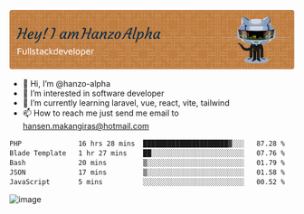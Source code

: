 ![Header](./github-header-image.png)

- 👋 Hi, I’m @hanzo-alpha
- 👀 I’m interested in software developer
- 🌱 I’m currently learning laravel, vue, react, vite, tailwind
- 📫 How to reach me just send me email to hansen.makangiras@hotmail.com 

<!---
hanzo-alpha/hanzo-alpha is a ✨ special ✨ repository because its `README.md` (this file) appears on your GitHub profile.
You can click the Preview link to take a look at your changes.
--->

<!--START_SECTION:waka-->

```txt
PHP              16 hrs 28 mins  █████████████████████▓░░░   87.28 %
Blade Template   1 hr 27 mins    ██░░░░░░░░░░░░░░░░░░░░░░░   07.76 %
Bash             20 mins         ▒░░░░░░░░░░░░░░░░░░░░░░░░   01.79 %
JSON             17 mins         ▒░░░░░░░░░░░░░░░░░░░░░░░░   01.58 %
JavaScript       5 mins          ░░░░░░░░░░░░░░░░░░░░░░░░░   00.52 %
```

<!--END_SECTION:waka-->

![image](https://github.com/hanzo-alpha/hanzo-alpha/assets/111342797/c4bd2977-6123-4017-8652-6e166259b484)

